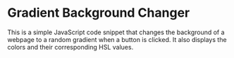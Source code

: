 # Gradient Background Changer

This is a simple JavaScript code snippet that changes the background of a webpage to a random gradient when a button is clicked. It also displays the colors and their corresponding HSL values.